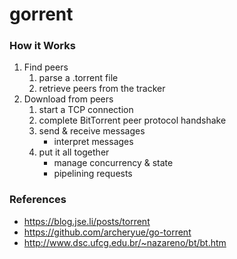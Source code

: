 # gorrent

### How it Works
1. Find peers
   1. parse a .torrent file
   2. retrieve peers from the tracker
2. Download from peers
   1. start a TCP connection
   2. complete BitTorrent peer protocol handshake
   3. send & receive messages
      + interpret messages
   4. put it all together
      + manage concurrency & state
      + pipelining requests 

### References
+ https://blog.jse.li/posts/torrent
+ https://github.com/archeryue/go-torrent
+ http://www.dsc.ufcg.edu.br/~nazareno/bt/bt.htm